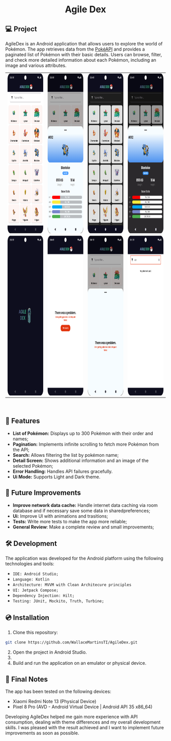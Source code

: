 <h1 align="center">
  <p align="center">Agile Dex</p>

## 💻 Project

AgileDex is an Android application that allows users to explore the world of Pokémon. The app
retrieves data from the [PokéAPI](https://pokeapi.co/) and provides a paginated list of Pokémon with
their basic details. Users can browse, filter, and check more detailed information about each
Pokémon, including an image and various attributes.

<div align="center">
    <table>
      <tr>
        <td>
          <img src="./pokemon_view_light.png" alt="pokemon view light" width="300" height="500"/>
        </td>
        <td>
          <img src="./pokemon_details_light.png" alt="pokemon detail light" width="300" height="500"/>
        </td>
<td>
          <img src="./pokemon_view_dark.png" alt="pokemon view dark" width="300" height="500"/>
        </td>
        <td>
          <img src="./pokemon_detail_dark.png" alt="pokemon detail dark" width="300" height="500"/>
        </td>
      </tr>
<tr>
        <td>
          <img src="./splashscreen.png" alt="splash screen" width="300" height="500"/>
        </td>
        <td>
          <img src="./pokemon_view_error.png" alt="pokemon view error" width="300" height="500"/>
        </td>
<td>
          <img src="./pokemon_detail_error.png" alt="pokemon detail error" width="300" height="500"/>
        </td>
        <td>
          <img src="./pokemon_view_no_filter_result.png" alt="pokemon view no filter result" width="300" height="500"/>
        </td>
      </tr>
<tr>
    </table>

</div>
<br/>

</h1>

## 🚀 Features

- **List of Pokémon:** Displays up to 300 Pokémon with their order and names;
- **Pagination:** Implements infinite scrolling to fetch more Pokémon from the API;
- **Search:** Allows filtering the list by pokémon name;
- **Detail Screen:** Shows additional information and an image of the selected Pokémon;
- **Error Handling:** Handles API failures gracefully.
- **Ui Mode:** Supports Light and Dark theme.

## 🎯 Future Improvements

- **Improve network data cache:** Handle internet data caching via room database and if necessary
  save some data in sharedpreferences;
- **Ui:** Improve UI with animations and trasitions;
- **Tests:** Write more tests to make the app more reliable;
- **General Review**: Make a complete review and small improvements;

## 🛠️ Development

The application was developed for the Android platform using the following technologies and tools:

- `IDE: Android Studio;`
- `Language: Kotlin`
- `Architecture: MVVM with Clean Architecure principles`
- `UI: Jetpack Compose;`
- `Dependency Injection: Hilt;`
- `Testing: JUnit, Mockito, Truth, Turbine;`

## 💿 Installation

1. Clone this repository:

```bash
git clone https://github.com/WallaceMartinsTI/AgileDex.git
```

2. Open the project in Android Studio.
3.
4. Build and run the application on an emulator or physical device.

## 🧾 Final Notes

The app has been tested on the following devices:

- Xiaomi Redmi Note 13 (Physical Device)
- Pixel 8 Pro (AVD - Android Virtual Device | Android API 35 x86_64)

Developing AgileDex helped me gain more experience with API consumption, dealing with theme
differences and my overall development skills. I was pleased with the result achieved and I want to
implement future improvements as soon as possible.

<br />
